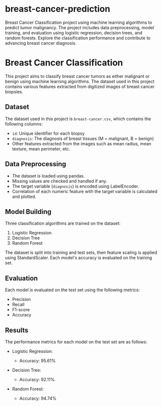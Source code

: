 # breast-cancer-prediction
Breast Cancer Classification project using machine learning algorithms to predict tumor malignancy. The project includes data preprocessing, model training, and evaluation using logistic regression, decision trees, and random forests. Explore the classification performance and contribute to advancing breast cancer diagnosis.


# Breast Cancer Classification

This project aims to classify breast cancer tumors as either malignant or benign using machine learning algorithms. The dataset used in this project contains various features extracted from digitized images of breast cancer biopsies.

## Dataset

The dataset used in this project is `breast-cancer.csv`, which contains the following columns:

- `id`: Unique identifier for each biopsy
- `diagnosis`: The diagnosis of breast tissues (M = malignant, B = benign)
- Other features extracted from the images such as mean radius, mean texture, mean perimeter, etc.

## Data Preprocessing

- The dataset is loaded using pandas.
- Missing values are checked and handled if any.
- The target variable (`diagnosis`) is encoded using LabelEncoder.
- Correlation of each numeric feature with the target variable is calculated and plotted.

## Model Building

Three classification algorithms are trained on the dataset:

1. Logistic Regression
2. Decision Tree
3. Random Forest

The dataset is split into training and test sets, then feature scaling is applied using StandardScaler. Each model's accuracy is evaluated on the training set.

## Evaluation

Each model is evaluated on the test set using the following metrics:

- Precision
- Recall
- F1-score
- Accuracy

## Results

The performance metrics for each model on the test set are as follows:

- Logistic Regression:
  - Accuracy: 95.61%

- Decision Tree:
  - Accuracy: 92.11%

- Random Forest:
  - Accuracy: 94.74%


